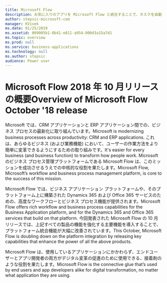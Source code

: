 ```yaml
---
title: Microsoft Flow
description: お気に入りのアプリを Microsoft Flow と統合することで、タスクを自動化します。 ワークフローの自動化で、反復的なタスクを簡単にします。
author: stepsic-microsoft-com
manager: KVivek
ms.date: 01/25/2019
ms.assetid: 009005b1-8b41-e811-a954-000d3a15a7d1
ms.topic: overview
ms.prod: null
ms.service: business-applications
ms.technology: null
ms.author: stepsic
audience: Power user
---
```


# <a name="overview-of-microsoft-flow-october-18-release"></a><span data-ttu-id="653cf-104">Microsoft Flow 2018 年 10 月リリースの概要</span><span class="sxs-lookup"><span data-stu-id="653cf-104">Overview of Microsoft Flow October '18 release</span></span>

<span data-ttu-id="653cf-105">Microsoft では、CRM アプリケーションと ERP アプリケーション間での、ビジネス プロセスの最新化に取り組んでいます。</span><span class="sxs-lookup"><span data-stu-id="653cf-105">Microsoft is modernizing business processes across productivity: CRM and ERP applications.</span></span> <span data-ttu-id="653cf-106">これは、あらゆるビジネス (および業務機能) において、ユーザーの作業方法をより簡単に変革できるようにするための取り組みです。</span><span class="sxs-lookup"><span data-stu-id="653cf-106">It's easier for every business (and business function) to transform how people work.</span></span> <span data-ttu-id="653cf-107">Microsoft のビジネス プロセス管理プラットフォームである Microsoft Flow は、このミッションを成功させるうえでの中核的な役割を果たします。</span><span class="sxs-lookup"><span data-stu-id="653cf-107">Microsoft Flow, Microsoft’s workflow and business process management platform, is core to the success of this mission.</span></span>

<span data-ttu-id="653cf-108">Microsoft Flow では、ビジネス アプリケーション プラットフォームや、そのプラットフォーム上に構築された Dynamics 365 および Office 365 サービスのための、高度なワークフローとビジネス プロセス機能が提供されます。</span><span class="sxs-lookup"><span data-stu-id="653cf-108">Microsoft Flow offers rich workflow and business process capabilities for the Business Application platform, and for the Dynamics 365 and Office 365 services that build on that platform.</span></span> <span data-ttu-id="653cf-109">今回発表された Microsoft Flow の 10 月リリースでは、上記すべての製品の機能を強化する主要機能を導入することで、プラットフォーム統合機能が大幅に改善されています。</span><span class="sxs-lookup"><span data-stu-id="653cf-109">This October, Microsoft Flow is doubling down on the platform integration by releasing key capabilities that enhance the power of all the above products.</span></span>

<span data-ttu-id="653cf-110">Microsoft Flow は、使用しているアプリケーションにかかわらず、エンドユーザーとアプリ開発者の両方がデジタル変革の促進のために使用できる、接着剤のような役割を果たします。</span><span class="sxs-lookup"><span data-stu-id="653cf-110">Microsoft Flow is the connective glue that’s used by end users and app developers alike for digital transformation, no matter what application they are using.</span></span>
